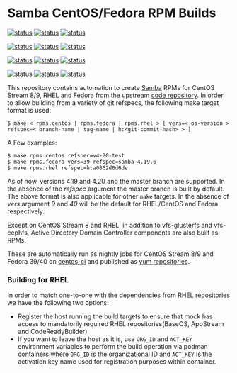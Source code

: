 # Samba CentOS/Fedora RPM Builds

[![status](<https://jenkins-samba.apps.ocp.cloud.ci.centos.org/buildStatus/icon?job=samba_build-rpms-fedora39-master&subject=master / Fedora 39>)](https://jenkins-samba.apps.ocp.cloud.ci.centos.org/job/samba_build-rpms-fedora39-master/) [![status](<https://jenkins-samba.apps.ocp.cloud.ci.centos.org/buildStatus/icon?job=samba_build-rpms-fedora39-v4-19-test&subject=v4-19-test / Fedora 39>)](https://jenkins-samba.apps.ocp.cloud.ci.centos.org/job/samba_build-rpms-fedora39-v4-19-test/) [![status](<https://jenkins-samba.apps.ocp.cloud.ci.centos.org/buildStatus/icon?job=samba_build-rpms-fedora39-v4-20-test&subject=v4-20-test / Fedora 39>)](https://jenkins-samba.apps.ocp.cloud.ci.centos.org/job/samba_build-rpms-fedora39-v4-20-test/)

[![status](<https://jenkins-samba.apps.ocp.cloud.ci.centos.org/buildStatus/icon?job=samba_build-rpms-fedora40-master&subject=master / Fedora 40>)](https://jenkins-samba.apps.ocp.cloud.ci.centos.org/job/samba_build-rpms-fedora40-master/) [![status](<https://jenkins-samba.apps.ocp.cloud.ci.centos.org/buildStatus/icon?job=samba_build-rpms-fedora40-v4-19-test&subject=v4-19-test / Fedora 40>)](https://jenkins-samba.apps.ocp.cloud.ci.centos.org/job/samba_build-rpms-fedora40-v4-19-test/) [![status](<https://jenkins-samba.apps.ocp.cloud.ci.centos.org/buildStatus/icon?job=samba_build-rpms-fedora40-v4-20-test&subject=v4-20-test / Fedora 40>)](https://jenkins-samba.apps.ocp.cloud.ci.centos.org/job/samba_build-rpms-fedora40-v4-20-test/)

[![status](<https://jenkins-samba.apps.ocp.cloud.ci.centos.org/buildStatus/icon?job=samba_build-rpms-centos8-master&subject=master / CentOS 8>)](https://jenkins-samba.apps.ocp.cloud.ci.centos.org/job/samba_build-rpms-centos8-master/) [![status](<https://jenkins-samba.apps.ocp.cloud.ci.centos.org/buildStatus/icon?job=samba_build-rpms-centos8-v4-19-test&subject=v4-19-test / CentOS 8>)](https://jenkins-samba.apps.ocp.cloud.ci.centos.org/job/samba_build-rpms-centos8-v4-19-test/) [![status](<https://jenkins-samba.apps.ocp.cloud.ci.centos.org/buildStatus/icon?job=samba_build-rpms-centos8-v4-20-test&subject=v4-20-test / CentOS 8>)](https://jenkins-samba.apps.ocp.cloud.ci.centos.org/job/samba_build-rpms-centos8-v4-20-test/)

[![status](<https://jenkins-samba.apps.ocp.cloud.ci.centos.org/buildStatus/icon?job=samba_build-rpms-centos9-master&subject=master / CentOS 9>)](https://jenkins-samba.apps.ocp.cloud.ci.centos.org/job/samba_build-rpms-centos9-master/) [![status](<https://jenkins-samba.apps.ocp.cloud.ci.centos.org/buildStatus/icon?job=samba_build-rpms-centos9-v4-19-test&subject=v4-19-test / CentOS 9>)](https://jenkins-samba.apps.ocp.cloud.ci.centos.org/job/samba_build-rpms-centos9-v4-19-test/) [![status](<https://jenkins-samba.apps.ocp.cloud.ci.centos.org/buildStatus/icon?job=samba_build-rpms-centos9-v4-20-test&subject=v4-20-test / CentOS 9>)](https://jenkins-samba.apps.ocp.cloud.ci.centos.org/job/samba_build-rpms-centos9-v4-20-test/)

This repository contains automation to create [Samba](https://www.samba.org/)
RPMs for CentOS Stream 8/9, RHEL and Fedora from the upstream  [code repository](https://git.samba.org/samba.git).
In order to allow building from a variety of git refspecs, the following make
target format is used:

`$ make < rpms.centos | rpms.fedora | rpms.rhel > [ vers=< os-version > refspec=< branch-name | tag-name | h:<git-commit-hash> > ]`

A Few examples:

```console
$ make rpms.centos refspec=v4-20-test
$ make rpms.fedora vers=39 refspec=samba-4.19.6
$ make rpms.rhel refspec=h:a0862d6d6de
```

As of now, versions  4.19 and  4.20 and the master branch are supported. In the
absence of the *refspec* argument the master branch is built by default. The
above format is also applicable for other `make` targets. In the absence of
*vers* argument *9* and *40* will be the default for RHEL/CentOS and Fedora
respectively.

Except on CentOS Stream 8 and RHEL, in addition to vfs-glusterfs and vfs-cephfs,
Active Directory Domain Controller components are also built as RPMs.

These are automatically run as nightly jobs for CentOS Stream 8/9 and
Fedora 39/40 on [centos-ci](https://jenkins-samba.apps.ocp.cloud.ci.centos.org/view/RPM)
and published as [yum repositories](https://artifacts.ci.centos.org/samba/pkgs/).

### Building for RHEL
In order to match one-to-one with the dependencies from RHEL repositories we
have the following two options:

- Register the host running the build targets to ensure that mock has access to
mandatorily required RHEL repositories(BaseOS, AppStream and CodeReadyBuilder)
- If you want to leave the host as it is, use `ORG_ID` and `ACT_KEY` environment
variables to perform the build operation via podman containers where `ORG_ID` is
the organizational ID and `ACT_KEY` is the activation key name used for
registration purposes within container.